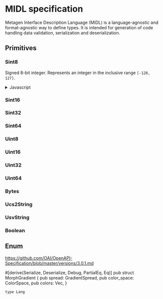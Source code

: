 # MIDL specification

Metagen Interface Description Language (MIDL) is a language-agnostic and format-agnostic way to
define types. It is intended for generation of code handling data validation, serialization and
deserialization.

## Primitives

### Sint8

Signed 8-bit integer. Represents an integer in the inclusive range `[-128, 127]`.

<details><summary>Javascript</summary>
  `number` primitive
</details>

### Sint16
### Sint32
### Sint64
### Uint8
### Uint16
### Uint32
### Uint64
### Bytes
### Ucs2String
### UsvString
### Boolean

## Enum



https://github.com/OAI/OpenAPI-Specification/blob/master/versions/3.0.1.md



#[derive(Serialize, Deserialize, Debug, PartialEq, Eq)]
pub struct MorphGradient {
  pub spread: GradientSpread,
  pub color_space: ColorSpace,
  pub colors: Vec<MorphColorStop>,
}

```midl
type Lang
```
